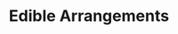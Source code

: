 ---
title: "Edible Arrangements"
url: /pittsburgh/edible-arrangements-steubenville-pike/
shop: Andenken
---
